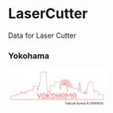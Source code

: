 LaserCutter
===============

Data for Laser Cutter

### Yokohama
<img src="https://raw.githubusercontent.com/ohwada/LaserCutter/master/yokohama/yokohama.png" width="200" />
